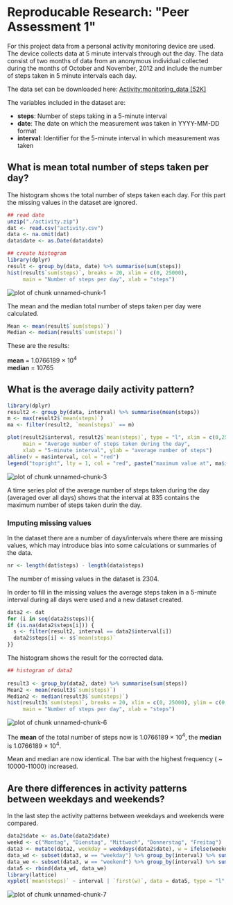 # Reproducable Research: "Peer Assessment 1"

For this project data from a personal activity monitoring device are used. The device collects data at 5 minute intervals through out the day. The data consist of two months of data from an anonymous individual collected during the months of October and November, 2012 and include the number of steps taken in 5 minute intervals each day. 

The data set can be downloaded here: [Activity:monitoring_data [52K]](https://d396qusza40orc.cloudfront.net/repdata%2Fdata%2Factivity.zip)

The variables included in the dataset are:

- **steps**: Number of steps taking in a 5-minute interval
- **date**: The date on which the measurement was taken in YYYY-MM-DD format
- **interval**: Identifier for the 5-minute interval in which measurement was taken

## What is mean total number of steps taken per day?

The histogram shows the total number of steps taken each day. For this part the missing values in the dataset are ignored.


```r
## read date
unzip("./activity.zip")
dat <- read.csv("activity.csv")
data <- na.omit(dat)
data$date <- as.Date(data$date)

## create histogram
library(dplyr)
result <- group_by(data, date) %>% summarise(sum(steps))
hist(result$`sum(steps)`, breaks = 20, xlim = c(0, 25000),
     main = "Number of steps per day", xlab = "steps")
```

![plot of chunk unnamed-chunk-1](figure/unnamed-chunk-1-1.png)


The mean and the median total number of steps taken per day were calculated.


```r
Mean <- mean(result$`sum(steps)`)
Median <- median(result$`sum(steps)`)
```

These are the results:  

**mean** = 1.0766189 &times; 10<sup>4</sup>   
**median** = 10765  



## What is the average daily activity pattern?



```r
library(dplyr)
result2 <- group_by(data, interval) %>% summarise(mean(steps))
m <- max(result2$`mean(steps)`)
ma <- filter(result2, `mean(steps)` == m)

plot(result2$interval, result2$`mean(steps)`, type = "l", xlim = c(0,2500),
     main = "Average number of steps taken during the day", 
     xlab = "5-minute interval", ylab = "average number of steps")
abline(v = ma$interval, col = "red")
legend("topright", lty = 1, col = "red", paste("maximum value at", ma$interval))
```

![plot of chunk unnamed-chunk-3](figure/unnamed-chunk-3-1.png)

A time series plot of the average number of steps taken during the day (averaged over all days) shows that the interval at 835 contains the maximum number of steps taken durin the day.


### Imputing missing values

In the dataset there are a number of days/intervals where there are missing values, which may introduce bias into some calculations or  summaries of the data.


```r
nr <- length(dat$steps) - length(data$steps)
```

The number of missing values in the dataset is 2304.

In order to fill in the missing values the average steps taken in a 5-minute interval during all days were used and a new dataset created.


```r
data2 <- dat
for (i in seq(data2$steps)){
if (is.na(data2$steps[i])) {
  s <- filter(result2, interval == data2$interval[i])
  data2$steps[i] <- s$`mean(steps)`
}}
```


The histogram shows the result for the corrected data.



```r
## histogram of data2
  
result3 <- group_by(data2, date) %>% summarise(sum(steps))
Mean2 <- mean(result3$`sum(steps)`)
Median2 <- median(result3$`sum(steps)`)
hist(result3$`sum(steps)`, breaks = 20, xlim = c(0, 25000), ylim = c(0,20),
     main = "Number of steps per day", xlab = "steps")
```

![plot of chunk unnamed-chunk-6](figure/unnamed-chunk-6-1.png)

The **mean** of the total number of steps now is 1.0766189 &times; 10<sup>4</sup>, the **median** is 1.0766189 &times; 10<sup>4</sup>.  

Mean and median are now identical. The bar with the highest frequency ( ~ 10000-11000) increased.


## Are there differences in activity patterns between weekdays and weekends?

In the last step the activity patterns between weekdays and weekends were compared. 


```r
data2$date <- as.Date(data2$date)
weekd <- c("Montag", "Dienstag", "Mittwoch", "Donnerstag", "Freitag")
data3 <- mutate(data2, weekday = weekdays(data2$date), w = ifelse(weekday %in% weekd, "weekday", "weekend"))
data_wd <- subset(data3, w == "weekday") %>% group_by(interval) %>% summarise(mean(steps), first(w))
data_we <- subset(data3, w == "weekend") %>% group_by(interval) %>% summarise(mean(steps), first(w))
data5 <- rbind(data_wd, data_we)
library(lattice)
xyplot(`mean(steps)` ~ interval | `first(w)`, data = data5, type = "l", layout = c(1,2), ylab = "Number of steps", xlab = "Interval")
```

![plot of chunk unnamed-chunk-7](figure/unnamed-chunk-7-1.png)
